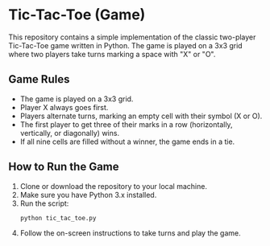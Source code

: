 # Tic-Tac-Toe (Game)
This repository contains a simple implementation of the classic two-player Tic-Tac-Toe game written in Python. The game is played on a 3x3 grid where two players take turns marking a space with "X" or "O".

## Game Rules

- The game is played on a 3x3 grid.
- Player X always goes first.
- Players alternate turns, marking an empty cell with their symbol (X or O).
- The first player to get three of their marks in a row (horizontally, vertically, or diagonally) wins.
- If all nine cells are filled without a winner, the game ends in a tie.

## How to Run the Game

1. Clone or download the repository to your local machine.
2. Make sure you have Python 3.x installed.
3. Run the script:
    ```bash
    python tic_tac_toe.py
    ```
4. Follow the on-screen instructions to take turns and play the game.
